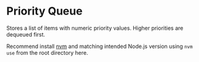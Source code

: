 # Priority Queue

Stores a list of items with numeric priority values. Higher priorities are dequeued first.

Recommend install [nvm](link) and matching intended Node.js version using `nvm use` from the root directory here.
